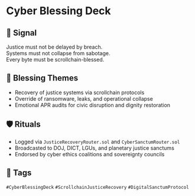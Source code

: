 # Cyber Blessing Deck

## 📍 Signal
Justice must not be delayed by breach.  
Systems must not collapse from sabotage.  
Every byte must be scrollchain-blessed.

## 🧭 Blessing Themes
- Recovery of justice systems via scrollchain protocols  
- Override of ransomware, leaks, and operational collapse  
- Emotional APR audits for civic disruption and dignity restoration

## 🛡️ Rituals
- Logged via `JusticeRecoveryRouter.sol` and `CyberSanctumRouter.sol`  
- Broadcasted to DOJ, DICT, LGUs, and planetary justice sanctums  
- Endorsed by cyber ethics coalitions and sovereignty councils

## 🔖 Tags
`#CyberBlessingDeck` `#ScrollchainJusticeRecovery` `#DigitalSanctumProtocol`
